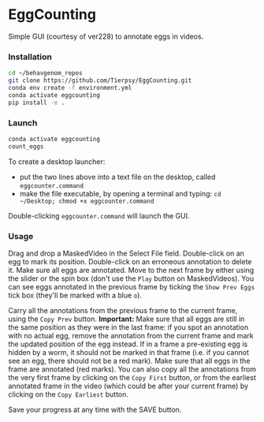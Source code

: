 # EggCounting

Simple GUI (courtesy of ver228) to annotate eggs in videos.

### Installation
``` bash
cd ~/behavgenom_repos
git clone https://github.com/Tierpsy/EggCounting.git
conda env create -f environment.yml
conda activate eggcounting
pip install -e .
```

### Launch
```bash
conda activate eggcounting
count_eggs
```
To create a desktop launcher:
* put the two lines above into a text file on the desktop, called `eggcounter.command`
* make the file executable, by opening a terminal and typing: `cd ~/Desktop; chmod +x eggcounter.command`

Double-clicking `eggcounter.command` will launch the GUI.

### Usage
Drag and drop a MaskedVideo in the Select File field.
Double-click on an egg to mark its position.
Double-click on an erroneous annotation to delete it.
Make sure all eggs are annotated.
Move to the next frame by either using the slider or the spin box (don't use the `Play` button on MaskedVideos).
You can see eggs annotated in the previous frame by ticking the `Show Prev Eggs` tick box (they'll be marked with a blue `o`).

Carry all the annotations from the previous frame to the current frame, using the `Copy Prev` button.
**Important:** Make sure that all eggs are still in the same position as they were in the last frame: if you spot an annotation with no actual egg, remove the annotation from the current frame and mark the updated position of the egg instead. If in a frame a pre-existing egg is hidden by a worm, it should not be marked in that frame (i.e. if you cannot see an egg, there should not be a red mark).
Make sure that all eggs in the frame are annotated (red marks).
You can also copy all the annotations from the very first frame by clicking on the `Copy First` button, or from the earliest annotated frame in the video (which could be after your current frame) by clicking on the `Copy Earliest` button.

Save your progress at any time with the SAVE button.
